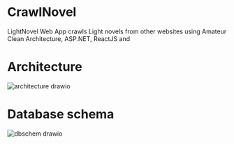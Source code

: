 # CrawlNovel
LightNovel Web App crawls Light novels from other websites using Amateur Clean Architecture, ASP.NET, ReactJS and

# Architecture
![architecture drawio](https://github.com/cvtai105/CrawlNovel/assets/95127990/966b6c80-f0e9-42d3-a4dd-c072712cc84b)


# Database schema
![dbschem drawio](https://github.com/cvtai105/CrawlNovel/assets/95127990/abda0199-4d97-47ea-b886-c5723f5ec668)

